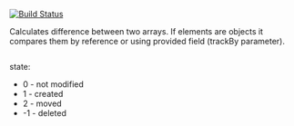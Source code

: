[![Build Status](https://travis-ci.org/fantasticMrFox/list-diff.svg?branch=master)](https://travis-ci.org/fantasticMrFox/list-diff)

Calculates difference between two arrays.
If elements are objects it compares them by
reference or using provided field (trackBy parameter).

```javascript

```

state:
  * 0 - not modified
  * 1 - created
  * 2 - moved
  * -1 - deleted

